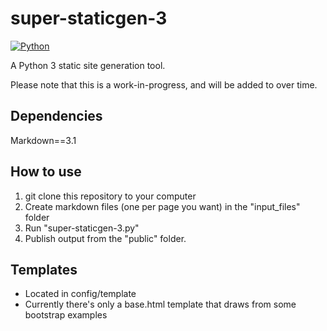 # super-staticgen-3
[![Python](https://img.shields.io/badge/python-3-blue.svg)](https://www.python.org/)

A Python 3 static site generation tool.

Please note that this is a work-in-progress, and will be added to over time.

## Dependencies
Markdown==3.1

## How to use
1. git clone this repository to your computer
2. Create markdown files (one per page you want) in the "input_files" folder
3. Run "super-staticgen-3.py"
4. Publish output from the "public" folder.

## Templates
* Located in config/template
* Currently there's only a base.html template that draws from some bootstrap examples